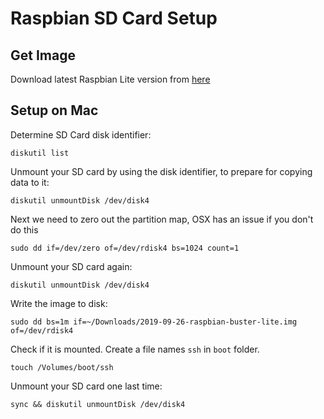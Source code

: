 # Raspbian SD Card Setup

## Get Image
Download latest Raspbian Lite version from [here](https://www.raspberrypi.org/downloads/raspbian/)

## Setup on Mac
Determine SD Card disk identifier:
```
diskutil list
```
Unmount your SD card by using the disk identifier, to prepare for copying data to it:
```
diskutil unmountDisk /dev/disk4
```
Next we need to zero out the partition map, OSX has an issue if you don't do this
```
sudo dd if=/dev/zero of=/dev/rdisk4 bs=1024 count=1
```

Unmount your SD card again:
```
diskutil unmountDisk /dev/disk4
```

Write the image to disk:
```
sudo dd bs=1m if=~/Downloads/2019-09-26-raspbian-buster-lite.img of=/dev/rdisk4
```

Check if it is mounted. Create a file names `ssh` in `boot` folder.
```
touch /Volumes/boot/ssh
```

Unmount your SD card one last time:
```
sync && diskutil unmountDisk /dev/disk4
```
